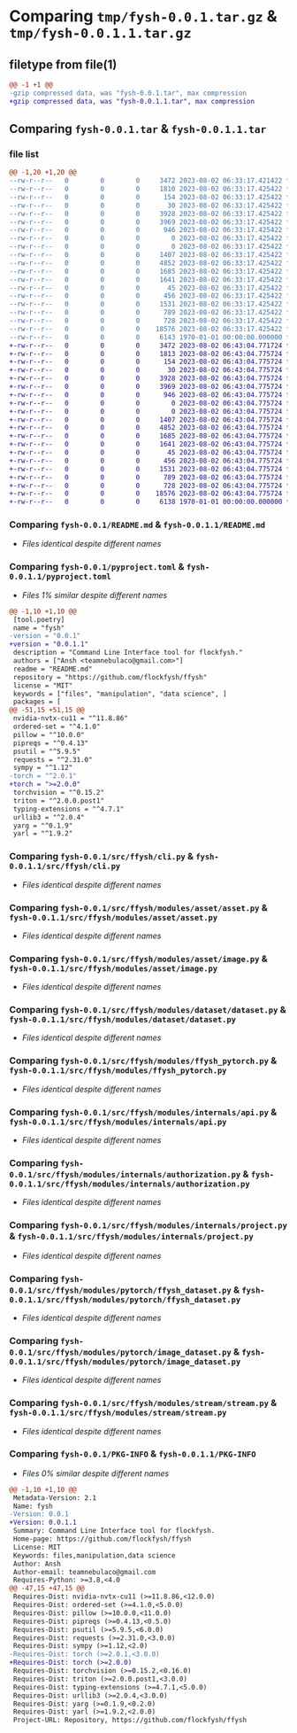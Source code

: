 # Comparing `tmp/fysh-0.0.1.tar.gz` & `tmp/fysh-0.0.1.1.tar.gz`

## filetype from file(1)

```diff
@@ -1 +1 @@
-gzip compressed data, was "fysh-0.0.1.tar", max compression
+gzip compressed data, was "fysh-0.0.1.1.tar", max compression
```

## Comparing `fysh-0.0.1.tar` & `fysh-0.0.1.1.tar`

### file list

```diff
@@ -1,20 +1,20 @@
--rw-r--r--   0        0        0     3472 2023-08-02 06:33:17.421422 fysh-0.0.1/README.md
--rw-r--r--   0        0        0     1810 2023-08-02 06:33:17.425422 fysh-0.0.1/pyproject.toml
--rw-r--r--   0        0        0      154 2023-08-02 06:33:17.425422 fysh-0.0.1/src/ffysh/__init__.py
--rw-r--r--   0        0        0       30 2023-08-02 06:33:17.425422 fysh-0.0.1/src/ffysh/__main__.py
--rw-r--r--   0        0        0     3928 2023-08-02 06:33:17.425422 fysh-0.0.1/src/ffysh/cli.py
--rw-r--r--   0        0        0     3969 2023-08-02 06:33:17.425422 fysh-0.0.1/src/ffysh/modules/asset/asset.py
--rw-r--r--   0        0        0      946 2023-08-02 06:33:17.425422 fysh-0.0.1/src/ffysh/modules/asset/image.py
--rw-r--r--   0        0        0        0 2023-08-02 06:33:17.425422 fysh-0.0.1/src/ffysh/modules/asset/text.py
--rw-r--r--   0        0        0        0 2023-08-02 06:33:17.425422 fysh-0.0.1/src/ffysh/modules/cache/test.py
--rw-r--r--   0        0        0     1407 2023-08-02 06:33:17.425422 fysh-0.0.1/src/ffysh/modules/dataset/dataset.py
--rw-r--r--   0        0        0     4852 2023-08-02 06:33:17.425422 fysh-0.0.1/src/ffysh/modules/ffysh_pytorch.py
--rw-r--r--   0        0        0     1685 2023-08-02 06:33:17.425422 fysh-0.0.1/src/ffysh/modules/internals/api.py
--rw-r--r--   0        0        0     1641 2023-08-02 06:33:17.425422 fysh-0.0.1/src/ffysh/modules/internals/authorization.py
--rw-r--r--   0        0        0       45 2023-08-02 06:33:17.425422 fysh-0.0.1/src/ffysh/modules/internals/errors.py
--rw-r--r--   0        0        0      456 2023-08-02 06:33:17.425422 fysh-0.0.1/src/ffysh/modules/internals/file.py
--rw-r--r--   0        0        0     1531 2023-08-02 06:33:17.425422 fysh-0.0.1/src/ffysh/modules/internals/project.py
--rw-r--r--   0        0        0      789 2023-08-02 06:33:17.425422 fysh-0.0.1/src/ffysh/modules/pytorch/ffysh_dataset.py
--rw-r--r--   0        0        0      728 2023-08-02 06:33:17.425422 fysh-0.0.1/src/ffysh/modules/pytorch/image_dataset.py
--rw-r--r--   0        0        0    18576 2023-08-02 06:33:17.425422 fysh-0.0.1/src/ffysh/modules/stream/stream.py
--rw-r--r--   0        0        0     6143 1970-01-01 00:00:00.000000 fysh-0.0.1/PKG-INFO
+-rw-r--r--   0        0        0     3472 2023-08-02 06:43:04.771724 fysh-0.0.1.1/README.md
+-rw-r--r--   0        0        0     1813 2023-08-02 06:43:04.775724 fysh-0.0.1.1/pyproject.toml
+-rw-r--r--   0        0        0      154 2023-08-02 06:43:04.775724 fysh-0.0.1.1/src/ffysh/__init__.py
+-rw-r--r--   0        0        0       30 2023-08-02 06:43:04.775724 fysh-0.0.1.1/src/ffysh/__main__.py
+-rw-r--r--   0        0        0     3928 2023-08-02 06:43:04.775724 fysh-0.0.1.1/src/ffysh/cli.py
+-rw-r--r--   0        0        0     3969 2023-08-02 06:43:04.775724 fysh-0.0.1.1/src/ffysh/modules/asset/asset.py
+-rw-r--r--   0        0        0      946 2023-08-02 06:43:04.775724 fysh-0.0.1.1/src/ffysh/modules/asset/image.py
+-rw-r--r--   0        0        0        0 2023-08-02 06:43:04.775724 fysh-0.0.1.1/src/ffysh/modules/asset/text.py
+-rw-r--r--   0        0        0        0 2023-08-02 06:43:04.775724 fysh-0.0.1.1/src/ffysh/modules/cache/test.py
+-rw-r--r--   0        0        0     1407 2023-08-02 06:43:04.775724 fysh-0.0.1.1/src/ffysh/modules/dataset/dataset.py
+-rw-r--r--   0        0        0     4852 2023-08-02 06:43:04.775724 fysh-0.0.1.1/src/ffysh/modules/ffysh_pytorch.py
+-rw-r--r--   0        0        0     1685 2023-08-02 06:43:04.775724 fysh-0.0.1.1/src/ffysh/modules/internals/api.py
+-rw-r--r--   0        0        0     1641 2023-08-02 06:43:04.775724 fysh-0.0.1.1/src/ffysh/modules/internals/authorization.py
+-rw-r--r--   0        0        0       45 2023-08-02 06:43:04.775724 fysh-0.0.1.1/src/ffysh/modules/internals/errors.py
+-rw-r--r--   0        0        0      456 2023-08-02 06:43:04.775724 fysh-0.0.1.1/src/ffysh/modules/internals/file.py
+-rw-r--r--   0        0        0     1531 2023-08-02 06:43:04.775724 fysh-0.0.1.1/src/ffysh/modules/internals/project.py
+-rw-r--r--   0        0        0      789 2023-08-02 06:43:04.775724 fysh-0.0.1.1/src/ffysh/modules/pytorch/ffysh_dataset.py
+-rw-r--r--   0        0        0      728 2023-08-02 06:43:04.775724 fysh-0.0.1.1/src/ffysh/modules/pytorch/image_dataset.py
+-rw-r--r--   0        0        0    18576 2023-08-02 06:43:04.775724 fysh-0.0.1.1/src/ffysh/modules/stream/stream.py
+-rw-r--r--   0        0        0     6138 1970-01-01 00:00:00.000000 fysh-0.0.1.1/PKG-INFO
```

### Comparing `fysh-0.0.1/README.md` & `fysh-0.0.1.1/README.md`

 * *Files identical despite different names*

### Comparing `fysh-0.0.1/pyproject.toml` & `fysh-0.0.1.1/pyproject.toml`

 * *Files 1% similar despite different names*

```diff
@@ -1,10 +1,10 @@
 [tool.poetry]
 name = "fysh"
-version = "0.0.1"
+version = "0.0.1.1"
 description = "Command Line Interface tool for flockfysh."
 authors = ["Ansh <teamnebulaco@gmail.com>"]
 readme = "README.md"
 repository = "https://github.com/flockfysh/ffysh"
 license = "MIT"
 keywords = ["files", "manipulation", "data science", ]
 packages = [
@@ -51,15 +51,15 @@
 nvidia-nvtx-cu11 = "^11.8.86"
 ordered-set = "^4.1.0"
 pillow = "^10.0.0"
 pipreqs = "^0.4.13"
 psutil = "^5.9.5"
 requests = "^2.31.0"
 sympy = "^1.12"
-torch = "^2.0.1"
+torch = ">=2.0.0"
 torchvision = "^0.15.2"
 triton = "^2.0.0.post1"
 typing-extensions = "^4.7.1"
 urllib3 = "^2.0.4"
 yarg = "^0.1.9"
 yarl = "^1.9.2"
```

### Comparing `fysh-0.0.1/src/ffysh/cli.py` & `fysh-0.0.1.1/src/ffysh/cli.py`

 * *Files identical despite different names*

### Comparing `fysh-0.0.1/src/ffysh/modules/asset/asset.py` & `fysh-0.0.1.1/src/ffysh/modules/asset/asset.py`

 * *Files identical despite different names*

### Comparing `fysh-0.0.1/src/ffysh/modules/asset/image.py` & `fysh-0.0.1.1/src/ffysh/modules/asset/image.py`

 * *Files identical despite different names*

### Comparing `fysh-0.0.1/src/ffysh/modules/dataset/dataset.py` & `fysh-0.0.1.1/src/ffysh/modules/dataset/dataset.py`

 * *Files identical despite different names*

### Comparing `fysh-0.0.1/src/ffysh/modules/ffysh_pytorch.py` & `fysh-0.0.1.1/src/ffysh/modules/ffysh_pytorch.py`

 * *Files identical despite different names*

### Comparing `fysh-0.0.1/src/ffysh/modules/internals/api.py` & `fysh-0.0.1.1/src/ffysh/modules/internals/api.py`

 * *Files identical despite different names*

### Comparing `fysh-0.0.1/src/ffysh/modules/internals/authorization.py` & `fysh-0.0.1.1/src/ffysh/modules/internals/authorization.py`

 * *Files identical despite different names*

### Comparing `fysh-0.0.1/src/ffysh/modules/internals/project.py` & `fysh-0.0.1.1/src/ffysh/modules/internals/project.py`

 * *Files identical despite different names*

### Comparing `fysh-0.0.1/src/ffysh/modules/pytorch/ffysh_dataset.py` & `fysh-0.0.1.1/src/ffysh/modules/pytorch/ffysh_dataset.py`

 * *Files identical despite different names*

### Comparing `fysh-0.0.1/src/ffysh/modules/pytorch/image_dataset.py` & `fysh-0.0.1.1/src/ffysh/modules/pytorch/image_dataset.py`

 * *Files identical despite different names*

### Comparing `fysh-0.0.1/src/ffysh/modules/stream/stream.py` & `fysh-0.0.1.1/src/ffysh/modules/stream/stream.py`

 * *Files identical despite different names*

### Comparing `fysh-0.0.1/PKG-INFO` & `fysh-0.0.1.1/PKG-INFO`

 * *Files 0% similar despite different names*

```diff
@@ -1,10 +1,10 @@
 Metadata-Version: 2.1
 Name: fysh
-Version: 0.0.1
+Version: 0.0.1.1
 Summary: Command Line Interface tool for flockfysh.
 Home-page: https://github.com/flockfysh/ffysh
 License: MIT
 Keywords: files,manipulation,data science
 Author: Ansh
 Author-email: teamnebulaco@gmail.com
 Requires-Python: >=3.8,<4.0
@@ -47,15 +47,15 @@
 Requires-Dist: nvidia-nvtx-cu11 (>=11.8.86,<12.0.0)
 Requires-Dist: ordered-set (>=4.1.0,<5.0.0)
 Requires-Dist: pillow (>=10.0.0,<11.0.0)
 Requires-Dist: pipreqs (>=0.4.13,<0.5.0)
 Requires-Dist: psutil (>=5.9.5,<6.0.0)
 Requires-Dist: requests (>=2.31.0,<3.0.0)
 Requires-Dist: sympy (>=1.12,<2.0)
-Requires-Dist: torch (>=2.0.1,<3.0.0)
+Requires-Dist: torch (>=2.0.0)
 Requires-Dist: torchvision (>=0.15.2,<0.16.0)
 Requires-Dist: triton (>=2.0.0.post1,<3.0.0)
 Requires-Dist: typing-extensions (>=4.7.1,<5.0.0)
 Requires-Dist: urllib3 (>=2.0.4,<3.0.0)
 Requires-Dist: yarg (>=0.1.9,<0.2.0)
 Requires-Dist: yarl (>=1.9.2,<2.0.0)
 Project-URL: Repository, https://github.com/flockfysh/ffysh
```

